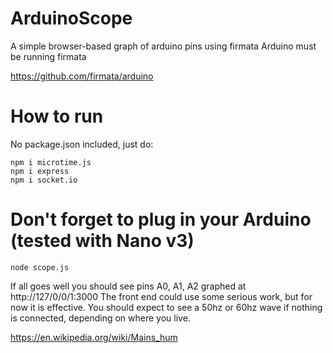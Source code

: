 # ArduinoScope
A simple browser-based graph of arduino pins using firmata
Arduino must be running firmata

https://github.com/firmata/arduino

# How to run 
No package.json included, just do:

``` 
npm i microtime.js 
npm i express 
npm i socket.io 
```

# Don't forget to plug in your Arduino (tested with Nano v3)
``` node scope.js ```

If all goes well you should see pins A0, A1, A2 graphed at http://127/0/0/1:3000
The front end could use some serious work, but for now it is effective. You should 
expect to see a 50hz or 60hz wave if nothing is connected, depending on where you live.

https://en.wikipedia.org/wiki/Mains_hum

